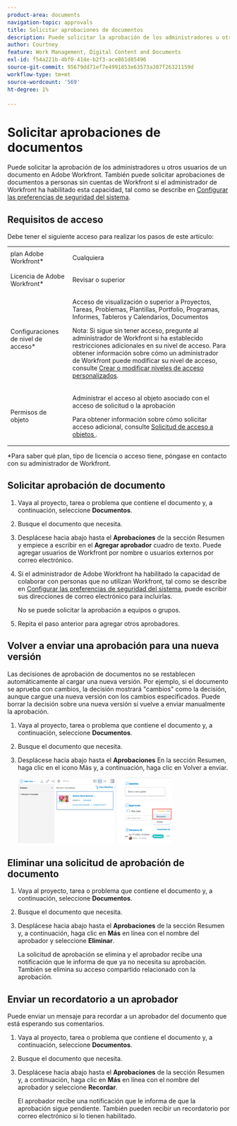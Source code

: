 ```yaml
---
product-area: documents
navigation-topic: approvals
title: Solicitar aprobaciones de documentos
description: Puede solicitar la aprobación de los administradores u otros usuarios de un documento en Adobe Workfront. También puede solicitar aprobaciones de documentos a usuarios sin cuentas de Workfront si el administrador de Workfront ha habilitado esta capacidad, tal como se describe en Configuración de las preferencias de seguridad del sistema.
author: Courtney
feature: Work Management, Digital Content and Documents
exl-id: f54a221b-4bf0-414e-b2f3-ace861d85496
source-git-commit: 95679dd71ef7e4991853e63573a387f26321159d
workflow-type: tm+mt
source-wordcount: '569'
ht-degree: 1%

---
```


# Solicitar aprobaciones de documentos

Puede solicitar la aprobación de los administradores u otros usuarios de un documento en Adobe Workfront. También puede solicitar aprobaciones de documentos a personas sin cuentas de Workfront si el administrador de Workfront ha habilitado esta capacidad, tal como se describe en [Configurar las preferencias de seguridad del sistema](../../administration-and-setup/manage-workfront/security/configure-security-preferences.md).

## Requisitos de acceso

Debe tener el siguiente acceso para realizar los pasos de este artículo:

<table style="table-layout:auto"> 
 <col> 
 <col> 
 <tbody> 
  <tr> 
   <td role="rowheader">plan Adobe Workfront*</td> 
   <td> <p>Cualquiera</p> </td> 
  </tr> 
  <tr> 
   <td role="rowheader">Licencia de Adobe Workfront*</td> 
   <td> <p>Revisar o superior</p> </td> 
  </tr> 
  <tr> 
   <td role="rowheader">Configuraciones de nivel de acceso*</td> 
   <td> <p>Acceso de visualización o superior a Proyectos, Tareas, Problemas, Plantillas, Portfolio, Programas, Informes, Tableros y Calendarios, Documentos</p> <p>Nota: Si sigue sin tener acceso, pregunte al administrador de Workfront si ha establecido restricciones adicionales en su nivel de acceso. Para obtener información sobre cómo un administrador de Workfront puede modificar su nivel de acceso, consulte <a href="../../administration-and-setup/add-users/configure-and-grant-access/create-modify-access-levels.md" class="MCXref xref">Crear o modificar niveles de acceso personalizados</a>.</p> </td> 
  </tr> 
  <tr> 
   <td role="rowheader">Permisos de objeto</td> 
   <td> <p>Administrar el acceso al objeto asociado con el acceso de solicitud o la aprobación </p> <p>Para obtener información sobre cómo solicitar acceso adicional, consulte <a href="../../workfront-basics/grant-and-request-access-to-objects/request-access.md" class="MCXref xref">Solicitud de acceso a objetos </a>.</p> </td> 
  </tr> 
 </tbody> 
</table>

&#42;Para saber qué plan, tipo de licencia o acceso tiene, póngase en contacto con su administrador de Workfront.

## Solicitar aprobación de documento

1. Vaya al proyecto, tarea o problema que contiene el documento y, a continuación, seleccione **Documentos**.
1. Busque el documento que necesita.

1. Desplácese hacia abajo hasta el **Aprobaciones** de la sección Resumen y empiece a escribir en el **Agregar aprobador** cuadro de texto. Puede agregar usuarios de Workfront por nombre o usuarios externos por correo electrónico.

1. Si el administrador de Adobe Workfront ha habilitado la capacidad de colaborar con personas que no utilizan Workfront, tal como se describe en [Configurar las preferencias de seguridad del sistema](../../administration-and-setup/manage-workfront/security/configure-security-preferences.md), puede escribir sus direcciones de correo electrónico para incluirlas.

   No se puede solicitar la aprobación a equipos o grupos.

1. Repita el paso anterior para agregar otros aprobadores.

## Volver a enviar una aprobación para una nueva versión

Las decisiones de aprobación de documentos no se restablecen automáticamente al cargar una nueva versión. Por ejemplo, si el documento se aprueba con cambios, la decisión mostrará &quot;cambios&quot; como la decisión, aunque cargue una nueva versión con los cambios especificados. Puede borrar la decisión sobre una nueva versión si vuelve a enviar manualmente la aprobación.

1. Vaya al proyecto, tarea o problema que contiene el documento y, a continuación, seleccione **Documentos**.
1. Busque el documento que necesita.

1. Desplácese hacia abajo hasta el **Aprobaciones** En la sección Resumen, haga clic en el icono Más y, a continuación, haga clic en Volver a enviar.

   ![](assets/nwe-resubmit-approval-350x149.png)

## Eliminar una solicitud de aprobación de documento

1. Vaya al proyecto, tarea o problema que contiene el documento y, a continuación, seleccione **Documentos**.
1. Busque el documento que necesita.

1. Desplácese hacia abajo hasta el **Aprobaciones** de la sección Resumen y, a continuación, haga clic en **Más** en línea con el nombre del aprobador y seleccione **Eliminar**.

   La solicitud de aprobación se elimina y el aprobador recibe una notificación que le informa de que ya no necesita su aprobación. También se elimina su acceso compartido relacionado con la aprobación.

## Enviar un recordatorio a un aprobador

Puede enviar un mensaje para recordar a un aprobador del documento que está esperando sus comentarios.

1. Vaya al proyecto, tarea o problema que contiene el documento y, a continuación, seleccione **Documentos**.
1. Busque el documento que necesita.

1. Desplácese hacia abajo hasta el **Aprobaciones** de la sección Resumen y, a continuación, haga clic en **Más** en línea con el nombre del aprobador y seleccione **Recordar**.

   El aprobador recibe una notificación que le informa de que la aprobación sigue pendiente. También pueden recibir un recordatorio por correo electrónico si lo tienen habilitado.

